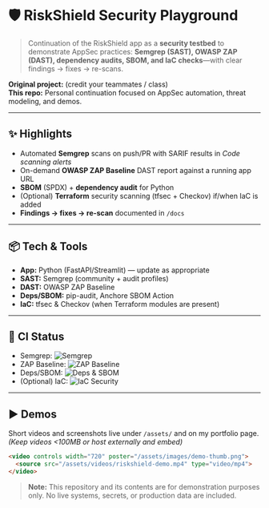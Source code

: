 # 🛡️ RiskShield Security Playground

> Continuation of the RiskShield app as a **security testbed** to demonstrate AppSec practices:
> **Semgrep (SAST), OWASP ZAP (DAST), dependency audits, SBOM, and IaC checks**—with clear
> findings → fixes → re-scans.

**Original project:** (credit your teammates / class)  
**This repo:** Personal continuation focused on AppSec automation, threat modeling, and demos.

---

## ✨ Highlights
- Automated **Semgrep** scans on push/PR with SARIF results in *Code scanning alerts*
- On-demand **OWASP ZAP Baseline** DAST report against a running app URL
- **SBOM** (SPDX) + **dependency audit** for Python
- (Optional) **Terraform** security scanning (tfsec + Checkov) if/when IaC is added
- **Findings → fixes → re-scan** documented in `/docs`

---

## 📦 Tech & Tools
- **App:** Python (FastAPI/Streamlit) — update as appropriate
- **SAST:** Semgrep (community + audit profiles)
- **DAST:** OWASP ZAP Baseline
- **Deps/SBOM:** pip-audit, Anchore SBOM Action
- **IaC:** tfsec & Checkov (when Terraform modules are present)

---

## 🧪 CI Status
- Semgrep: ![Semgrep](https://github.com/amberhart01/riskshield-security-playground/actions/workflows/semgrep.yml/badge.svg)
- ZAP Baseline: ![ZAP Baseline](https://github.com/amberhart01/riskshield-security-playground/actions/workflows/zap-baseline.yml/badge.svg)
- Deps/SBOM: ![Deps & SBOM](https://github.com/amberhart01/riskshield-security-playground/actions/workflows/deps-sbom.yml/badge.svg)
- (Optional) IaC: ![IaC Security](https://github.com/amberhart01/riskshield-security-playground/actions/workflows/iac-security.yml/badge.svg)

---

## ▶️ Demos
Short videos and screenshots live under `/assets/` and on my portfolio page.  
*(Keep videos <100MB or host externally and embed)*

```html
<video controls width="720" poster="/assets/images/demo-thumb.png">
  <source src="/assets/videos/riskshield-demo.mp4" type="video/mp4">
</video>
```
> **Note:** This repository and its contents are for demonstration purposes only.
> No live systems, secrets, or production data are included.
